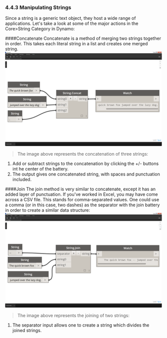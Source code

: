 ### 4.4.3 Manipulating Strings
Since a string is a generic text object, they host a wide range of applications.  Let's take a look at some of the major actions in the Core>String Category in Dynamo:

####Concatenate
Concatenate is a method of merging two strings together in order. This takes each literal string in a list and creates one merged string.
![Concatenate](images/4-4/4-4-1-005.png)
> The image above represents the concatenation of three strings:
1. Add or subtract strings to the concatenation by clicking the +/- buttons int he center of the battery.
2. The output gives one concatenated string, with spaces and punctuation included.

####Join
The join method is very similar to concatenate, except it has an added layer of punctuation. If you've worked in Excel, you may have come across a CSV file.  This stands for comma-separated values.  One could use a comma (or in this case, two dashes) as the separator with the join battery in order to create a similar data structure:
![Concatenate](images/4-4/4-4-1-03.png)
> The image above represents the joining of two strings:
1. The separator input allows one to create a string which divides the joined strings.
